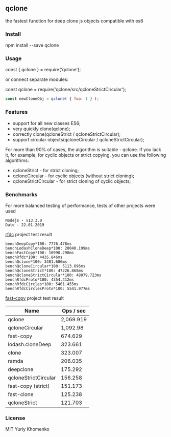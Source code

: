 ## qclone
the fastest function for deep clone js objects compatible with es6 

### Install

npm install --save qclone

### Usage

const { qclone } = require('qclone');
	
or connect separate modules:

const qclone = require('qclone/src/qcloneStrictCircular');

```javascript
const newCloneObj = qclone( { foo: 1 } );
```

### Features

- support for all new classes ES6;
- very quickly clone(qclone);
- correctly clone(qcloneStrict / qcloneStrictCircular);
- support circular objects(qcloneCircular / qcloneStrictCircular);

For more than 90% of cases, the algorithm is suitable - qclone.
If you lack it, for example, for cyclic objects or strict copying, you can use the following algorithms:
- qcloneStrict - for strict cloning;
- qcloneCircular - for cyclic objects (without strict cloning);
- qcloneStrictCircular - for strict cloning of cyclic objects;

### Benchmarks

For more balanced testing of performance, tests of other projects were used

```
Nodejs - v13.3.0
Date - 22.01.2019
```

[rfdc](https://github.com/davidmarkclements/rfdc) project test result

```
benchDeepCopy*100: 7776.478ms
benchLodashCloneDeep*100: 20040.199ms
benchFastCopy*100: 10990.298ms
benchRfdc*100: 4435.846ms
benchQclone*100: 3481.686ms
benchQcloneCircular*100: 5113.696ms
benchQcloneStrict*100: 47226.868ms
benchQcloneStrictCircular*100: 48079.723ms
benchRfdcProto*100: 4354.412ms
benchRfdcCircles*100: 5461.455ms
benchRfdcCirclesProto*100: 5541.977ms
```

[fast-copy](https://github.com/planttheidea/fast-copy) project test result

| Name                 | Ops / sec |
| -------------------- | --------- |
| qclone               | 2,069.919 |
| qcloneCircular       |  1,092.98 |
| fast-copy            |  674.629  |
| lodash.cloneDeep     |  323.661  |
| clone                |  323.007  |
| ramda                |  206.035  |
| deepclone            |  175.292  |
| qcloneStrictCircular |  156.258  |
| fast-copy (strict)   |  151.173  |
| fast-clone           |  125.238  |
| qcloneStrict         |  121.703  |


### License

MIT Yuriy Khomenko